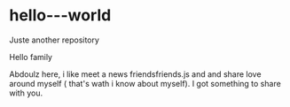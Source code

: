 # hello---world
Juste another repository

Hello family

Abdoulz here, i like meet a news friendsfriends.js and and share love around myself ( that's wath i know about myself).
I got something to share with you.
